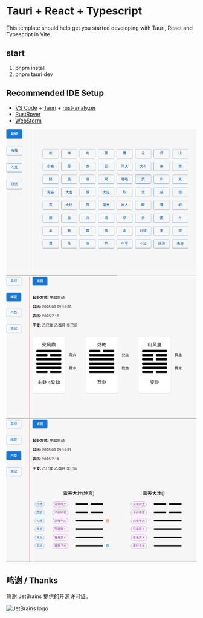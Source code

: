 # Tauri + React + Typescript

This template should help get you started developing with Tauri, React and Typescript in Vite.

## start
1. pnpm install
2. pnpm tauri dev

## Recommended IDE Setup
- [VS Code](https://code.visualstudio.com/) + [Tauri](https://marketplace.visualstudio.com/items?itemName=tauri-apps.tauri-vscode) + [rust-analyzer](https://marketplace.visualstudio.com/items?itemName=rust-lang.rust-analyzer)
- [RustRover](https://www.jetbrains.com/rust/)
- [WebStorm](https://www.jetbrains.com/webstorm/)

![img.png](img.png)
![img_2.png](img_2.png)
![img_3.png](img_3.png)

## 鸣谢 / Thanks
感谢 JetBrains 提供的开源许可证。

![JetBrains logo](https://resources.jetbrains.com/storage/products/company/brand/logos/jetbrains.png)